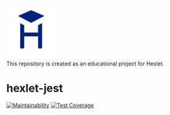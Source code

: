 
![Hexlet Ltd. logo](https://raw.githubusercontent.com/Hexlet/hexletguides.github.io/master/images/hexlet_logo128.png)

This repository is created as an educational project for Hexlet.
# hexlet-jest

[![Maintainability](https://api.codeclimate.com/v1/badges/9c4f6d714c4c3dbd31ec/maintainability)](https://codeclimate.com/github/kaamosdao/hexlet-jest/maintainability)
[![Test Coverage](https://api.codeclimate.com/v1/badges/9c4f6d714c4c3dbd31ec/test_coverage)](https://codeclimate.com/github/kaamosdao/hexlet-jest/test_coverage)
